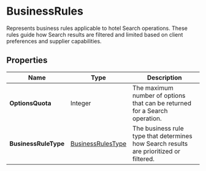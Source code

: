 # BusinessRules

Represents business rules applicable to hotel Search operations.
These rules guide how Search results are filtered and limited based on client preferences 
and supplier capabilities.

## Properties

| Name | Type | Description |
|------|------|-------------|
| **OptionsQuota** | Integer | The maximum number of options that can be returned for a Search operation. |
| **BusinessRuleType** | [BusinessRulesType](/docs/apis/for-sellers/connectors-pull-developers-api/API_Reference/businessrulestype) | The business rule type that determines how Search results are prioritized or filtered. |
